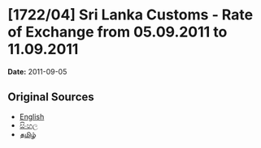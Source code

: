 # [1722/04] Sri Lanka Customs  - Rate of Exchange from 05.09.2011 to 11.09.2011

**Date:** 2011-09-05

## Original Sources

- [English](https://documents.gov.lk/view/extra-gazettes/2011/9/1722-04_E.pdf)
- [සිංහල](https://documents.gov.lk/view/extra-gazettes/2011/9/1722-04_S.pdf)
- [தமிழ்](https://documents.gov.lk/view/extra-gazettes/2011/9/1722-04_T.pdf)
